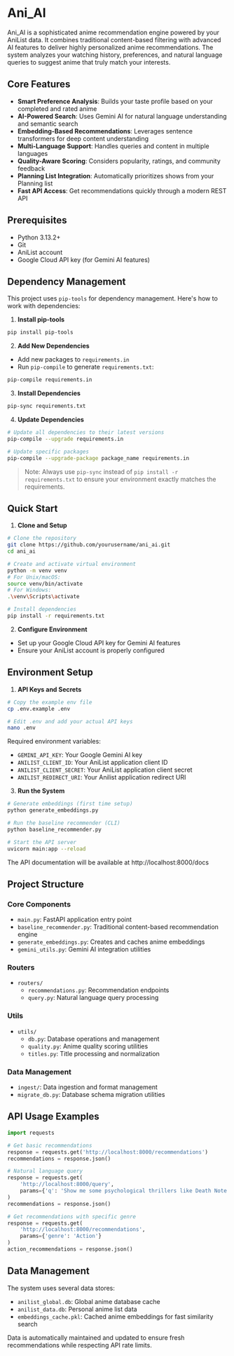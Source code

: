 # Ani_AI

Ani_AI is a sophisticated anime recommendation engine powered by your AniList data. It combines traditional content-based filtering with advanced AI features to deliver highly personalized anime recommendations. The system analyzes your watching history, preferences, and natural language queries to suggest anime that truly match your interests.

## Core Features

- **Smart Preference Analysis**: Builds your taste profile based on your completed and rated anime
- **AI-Powered Search**: Uses Gemini AI for natural language understanding and semantic search
- **Embedding-Based Recommendations**: Leverages sentence transformers for deep content understanding
- **Multi-Language Support**: Handles queries and content in multiple languages
- **Quality-Aware Scoring**: Considers popularity, ratings, and community feedback
- **Planning List Integration**: Automatically prioritizes shows from your Planning list
- **Fast API Access**: Get recommendations quickly through a modern REST API

## Prerequisites

- Python 3.13.2+
- Git
- AniList account
- Google Cloud API key (for Gemini AI features)

## Dependency Management

This project uses `pip-tools` for dependency management. Here's how to work with dependencies:

1. **Install pip-tools**
```bash
pip install pip-tools
```

2. **Add New Dependencies**
- Add new packages to `requirements.in`
- Run `pip-compile` to generate `requirements.txt`:
```bash
pip-compile requirements.in
```

3. **Install Dependencies**
```bash
pip-sync requirements.txt
```

4. **Update Dependencies**
```bash
# Update all dependencies to their latest versions
pip-compile --upgrade requirements.in

# Update specific packages
pip-compile --upgrade-package package_name requirements.in
```

> Note: Always use `pip-sync` instead of `pip install -r requirements.txt` to ensure your environment exactly matches the requirements.

## Quick Start

1. **Clone and Setup**
```bash
# Clone the repository
git clone https://github.com/yourusername/ani_ai.git
cd ani_ai

# Create and activate virtual environment
python -m venv venv
# For Unix/macOS:
source venv/bin/activate
# For Windows:
.\venv\Scripts\activate

# Install dependencies
pip install -r requirements.txt
```

2. **Configure Environment**
- Set up your Google Cloud API key for Gemini AI features
- Ensure your AniList account is properly configured

## Environment Setup

1. **API Keys and Secrets**
```bash
# Copy the example env file
cp .env.example .env

# Edit .env and add your actual API keys
nano .env
```

Required environment variables:
- `GEMINI_API_KEY`: Your Google Gemini AI key
- `ANILIST_CLIENT_ID`: Your AniList application client ID
- `ANILIST_CLIENT_SECRET`: Your AniList application client secret
- `ANILIST_REDIRECT_URI`: Your Anilist application redirect URI

3. **Run the System**
```bash
# Generate embeddings (first time setup)
python generate_embeddings.py

# Run the baseline recommender (CLI)
python baseline_recommender.py

# Start the API server
uvicorn main:app --reload
```

The API documentation will be available at http://localhost:8000/docs

## Project Structure

### Core Components
- `main.py`: FastAPI application entry point
- `baseline_recommender.py`: Traditional content-based recommendation engine
- `generate_embeddings.py`: Creates and caches anime embeddings
- `gemini_utils.py`: Gemini AI integration utilities

### Routers
- `routers/`
  - `recommendations.py`: Recommendation endpoints
  - `query.py`: Natural language query processing

### Utils
- `utils/`
  - `db.py`: Database operations and management
  - `quality.py`: Anime quality scoring utilities
  - `titles.py`: Title processing and normalization

### Data Management
- `ingest/`: Data ingestion and format management
- `migrate_db.py`: Database schema migration utilities

## API Usage Examples

```python
import requests

# Get basic recommendations
response = requests.get('http://localhost:8000/recommendations')
recommendations = response.json()

# Natural language query
response = requests.get(
    'http://localhost:8000/query',
    params={'q': 'Show me some psychological thrillers like Death Note'}
)
recommendations = response.json()

# Get recommendations with specific genre
response = requests.get(
    'http://localhost:8000/recommendations',
    params={'genre': 'Action'}
)
action_recommendations = response.json()
```

## Data Management

The system uses several data stores:
- `anilist_global.db`: Global anime database cache
- `anilist_data.db`: Personal anime list data
- `embeddings_cache.pkl`: Cached anime embeddings for fast similarity search

Data is automatically maintained and updated to ensure fresh recommendations while respecting API rate limits.
